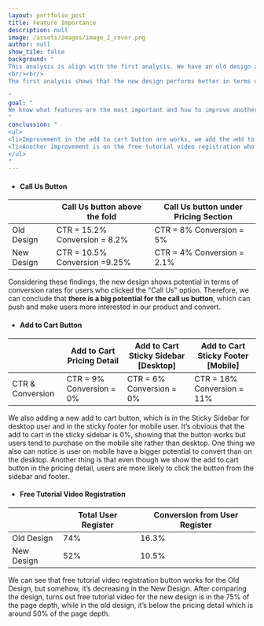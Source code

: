 ```yaml
---
layout: portfolio_post
title: Feature Importance
description: null
image: /assets/images/image_2_cover.png
author: null
show_tile: false
background: "
This analysis is align with the first analysis. We have an old design and a new design for some of our products. For the old design, we rearranged some features and made it more of a compact design. 
<br/><br/>
The first analysis shows that the new design performs better in terms of ads spending because it has a lower customer acquisition. But instead of creating a new design each time, we feel that we need some improvement on the features/buttons on the product page, we want to analyze which buttons/features are giving a huge engagement and have a big potential for users to convert, so we can approach some users that already use some important features on our landing page product, and follow up the user to convert.

"
goal: "
We know what features are the most important and how to improve another less important feature. We also can follow up with users who already use our important feature but have not converted yet.
"
conclussion: "
<ul>
<li>Improvement in the add to cart button are works, we add the add to cart button in the sticky sidebar and in the sticky footer, showing we have an improvement in the Add to Cart CTR button. Meanwhile, it seems that users tend to purchase on the mobile site.</li>
<li>Another improvement is on the free tutorial video registration who is having lower registration rate and also conversion rate. This is because of we put the form in the 75% of the page depth, than the old design is in the 50% of the page depth.</li>
</ul>
"
---
```

- #### Call Us Button

|            | Call Us button above the fold | Call Us button under Pricing Section |
|------------|-------------------------------|--------------------------------------|
| Old Design | CTR = 15.2% Conversion = 8.2% | CTR = 8% Conversion = 5%             |
| New Design | CTR = 10.5% Conversion =9.25% | CTR = 4% Conversion = 2.1%           |

Considering these findings, the new design shows potential in terms of conversion rates for users who clicked the "Call Us" option. Therefore, we can conclude that **there is a big potential for the call us button**, which can push and make users more interested in our product and convert.

- #### Add to Cart Button

|                  | Add to Cart   Pricing Detail | Add to Cart   Sticky Sidebar [Desktop] | Add to Cart  Sticky Footer [Mobile] |
|------------------|------------------------------|----------------------------------------|-------------------------------------|
| CTR & Conversion | CTR = 9% Conversion = 0%     | CTR = 6% Conversion = 0%               | CTR = 18% Conversion = 11%          |

We also adding a new add to cart button, which is in the Sticky Sidebar for desktop user and in the sticky footer for mobile user. It’s obvious that the add to cart in the sticky sidebar is 0%, showing that the button works but users tend to purchase on the mobile site rather than desktop. One thing we also can notice is user on mobile have a bigger potential to convert than on the desktop. Another thing is that even though we show the add to cart button in the pricing detail, users are more likely to click the button from the sidebar and footer.

- #### Free Tutorial Video Registration

|            | Total User Register | Conversion from User Register |
|------------|--------------------|-----------------|
| Old Design | 74%    | 16.3%              |
| New Design | 52%    | 10.5%              |

We can see that free tutorial video registration button works for the Old Design, but somehow, it’s decreasing in the New Design. After comparing the design, turns out free tutorial video for the new design is in the 75% of the page depth, while in the old design, it’s below the pricing detail which is around 50% of the page depth.
